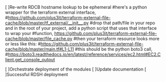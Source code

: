 [ ]Re-write RDCB hostname lookup to be ephemeral
#here's a python wrapper for the terraform external interface, #https://github.com/plus3it/terraform-external-file-cache/blob/master/tf_external/__init__.py
#drop that path/file in your repo and in the root of your project, add a python script that uses that interface to wrap your #function, https://github.com/plus3it/terraform-external-file-cache/blob/master/file_cache.py
#then your terraform resource looks more or less like this: #https://github.com/plus3it/terraform-external-file-cache/blob/master/main.tf#L1-L11
#this should be the python boto3 call, #https://boto3.readthedocs.io/en/latest/reference/services/ec2.html#EC2.Client.get_console_output

[ ]Orchestrate deployment of the modules
[ ]Update documentation
[ ]Successful RDSH deployment

